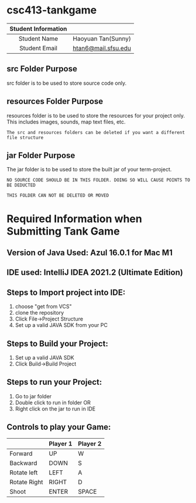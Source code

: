 # csc413-tankgame


| Student Information |                |
|:-------------------:|----------------|
|  Student Name       |   Haoyuan Tan(Sunny)    |
|  Student Email      |   htan6@mail.sfsu.edu   |

## src Folder Purpose 
src folder is to be used to store source code only.

## resources Folder Purpose 
resources folder is to be used to store the resources for your project only. This includes images, sounds, map text files, etc.

`The src and resources folders can be deleted if you want a different file structure`

## jar Folder Purpose 
The jar folder is to be used to store the built jar of your term-project.

`NO SOURCE CODE SHOULD BE IN THIS FOLDER. DOING SO WILL CAUSE POINTS TO BE DEDUCTED`

`THIS FOLDER CAN NOT BE DELETED OR MOVED`

# Required Information when Submitting Tank Game

## Version of Java Used: Azul 16.0.1 for Mac M1

## IDE used: IntelliJ IDEA 2021.2 (Ultimate Edition)

## Steps to Import project into IDE:
1. choose "get from VCS"
2. clone the repository
3. Click File->Project Structure
4. Set up a valid JAVA SDK from your PC

## Steps to Build your Project:
1. Set up a valid JAVA SDK
2. Click Build->Build Project
 
## Steps to run your Project:
1. Go to jar folder
2. Double click to run in folder
OR
3. Right click on the jar to run in IDE

## Controls to play your Game:

|               | Player 1 | Player 2 |
|---------------|----------|----------|
|  Forward      |     UP     |     W     |
|  Backward     |     DOWN     |   S       |
|  Rotate left  |     LEFT     |   A       |
|  Rotate Right |     RIGHT     |  D        |
|  Shoot        |     ENTER     |  SPACE        |

<!-- you may add more controls if you need to. -->